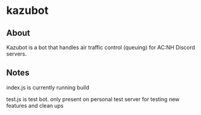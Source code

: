 # kazubot

## About

Kazubot is a bot that handles air traffic control (queuing) for AC:NH Discord servers.

## Notes

index.js is currently running build

test.js is test bot. only present on personal test server for testing new features and clean ups 

